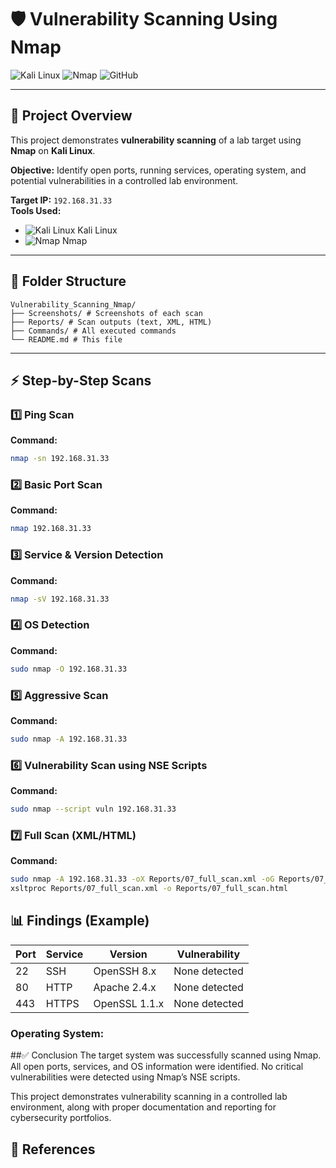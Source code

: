 # 🛡️ Vulnerability Scanning Using Nmap

![Kali Linux](https://img.shields.io/badge/Kali-Linux-blue?logo=kali-linux&logoColor=white)
![Nmap](https://img.shields.io/badge/Nmap-Network%20Mapper-green?logo=nmap&logoColor=white)
![GitHub](https://img.shields.io/badge/GitHub-Portfolio-black?logo=github&logoColor=white)

---

## 📖 Project Overview
This project demonstrates **vulnerability scanning** of a lab target using **Nmap** on **Kali Linux**.  

**Objective:** Identify open ports, running services, operating system, and potential vulnerabilities in a controlled lab environment.

**Target IP:** `192.168.31.33`  
**Tools Used:**  
- ![Kali Linux](https://img.shields.io/badge/Kali-Linux-blue?logo=kali-linux&logoColor=white) Kali Linux  
- ![Nmap](https://img.shields.io/badge/Nmap-Network%20Mapper-green?logo=nmap&logoColor=white) Nmap  

---

## 📁 Folder Structure
```
Vulnerability_Scanning_Nmap/
├── Screenshots/ # Screenshots of each scan
├── Reports/ # Scan outputs (text, XML, HTML)
├── Commands/ # All executed commands
└── README.md # This file
```

---

## ⚡ Step-by-Step Scans

### 1️⃣ Ping Scan
**Command:**
```bash
nmap -sn 192.168.31.33
```
### 2️⃣ Basic Port Scan
**Command:**
```bash
nmap 192.168.31.33
```
### 3️⃣ Service & Version Detection
**Command:**
```bash
nmap -sV 192.168.31.33

```
### 4️⃣ OS Detection
**Command:**
```bash
sudo nmap -O 192.168.31.33

```
### 5️⃣ Aggressive Scan
**Command:**
```bash
sudo nmap -A 192.168.31.33

```
### 6️⃣ Vulnerability Scan using NSE Scripts  
**Command:**
```bash
sudo nmap --script vuln 192.168.31.33

```
### 7️⃣ Full Scan (XML/HTML)  
**Command:**
```bash
sudo nmap -A 192.168.31.33 -oX Reports/07_full_scan.xml -oG Reports/07_full_scan.gnmap
xsltproc Reports/07_full_scan.xml -o Reports/07_full_scan.html

```
## 📊 Findings (Example)
| Port | Service | Version       | Vulnerability |
| ---- | ------- | ------------- | ------------- |
| 22   | SSH     | OpenSSH 8.x   | None detected |
| 80   | HTTP    | Apache 2.4.x  | None detected |
| 443  | HTTPS   | OpenSSL 1.1.x | None detected |
### Operating System:

##✅ Conclusion
The target system was successfully scanned using Nmap.
All open ports, services, and OS information were identified. No critical vulnerabilities were detected using Nmap’s NSE scripts.

This project demonstrates vulnerability scanning in a controlled lab environment, along with proper documentation and reporting for cybersecurity portfolios.

## 🔗 References

